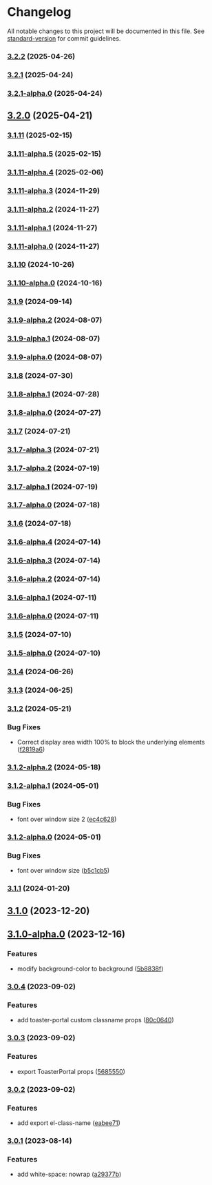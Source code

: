 # Changelog

All notable changes to this project will be documented in this file. See [standard-version](https://github.com/conventional-changelog/standard-version) for commit guidelines.

### [3.2.2](https://github.com/acrool/acrool-react-toaster/compare/v3.2.1...v3.2.2) (2025-04-26)

### [3.2.1](https://github.com/acrool/acrool-react-toaster/compare/v3.2.1-alpha.0...v3.2.1) (2025-04-24)

### [3.2.1-alpha.0](https://github.com/acrool/acrool-react-toaster/compare/v3.2.0...v3.2.1-alpha.0) (2025-04-24)

## [3.2.0](https://github.com/acrool/acrool-react-toaster/compare/v3.1.11...v3.2.0) (2025-04-21)

### [3.1.11](https://github.com/acrool/acrool-react-toaster/compare/v3.1.11-alpha.5...v3.1.11) (2025-02-15)

### [3.1.11-alpha.5](https://github.com/acrool/acrool-react-toaster/compare/v3.1.11-alpha.4...v3.1.11-alpha.5) (2025-02-15)

### [3.1.11-alpha.4](https://github.com/acrool/acrool-react-toaster/compare/v3.1.11-alpha.3...v3.1.11-alpha.4) (2025-02-06)

### [3.1.11-alpha.3](https://github.com/acrool/acrool-react-toaster/compare/v3.1.11-alpha.2...v3.1.11-alpha.3) (2024-11-29)

### [3.1.11-alpha.2](https://github.com/acrool/acrool-react-toaster/compare/v3.1.11-alpha.1...v3.1.11-alpha.2) (2024-11-27)

### [3.1.11-alpha.1](https://github.com/acrool/acrool-react-toaster/compare/v3.1.11-alpha.0...v3.1.11-alpha.1) (2024-11-27)

### [3.1.11-alpha.0](https://github.com/acrool/acrool-react-toaster/compare/v3.1.10...v3.1.11-alpha.0) (2024-11-27)

### [3.1.10](https://github.com/acrool/acrool-react-toaster/compare/v3.1.10-alpha.0...v3.1.10) (2024-10-26)

### [3.1.10-alpha.0](https://github.com/acrool/acrool-react-toaster/compare/v3.1.9...v3.1.10-alpha.0) (2024-10-16)

### [3.1.9](https://github.com/acrool/acrool-react-toaster/compare/v3.1.9-alpha.2...v3.1.9) (2024-09-14)

### [3.1.9-alpha.2](https://github.com/acrool/acrool-react-toaster/compare/v3.1.9-alpha.1...v3.1.9-alpha.2) (2024-08-07)

### [3.1.9-alpha.1](https://github.com/acrool/acrool-react-toaster/compare/v3.1.9-alpha.0...v3.1.9-alpha.1) (2024-08-07)

### [3.1.9-alpha.0](https://github.com/acrool/acrool-react-toaster/compare/v3.1.8...v3.1.9-alpha.0) (2024-08-07)

### [3.1.8](https://github.com/acrool/acrool-react-toaster/compare/v3.1.8-alpha.1...v3.1.8) (2024-07-30)

### [3.1.8-alpha.1](https://github.com/acrool/acrool-react-toaster/compare/v3.1.8-alpha.0...v3.1.8-alpha.1) (2024-07-28)

### [3.1.8-alpha.0](https://github.com/acrool/acrool-react-toaster/compare/v3.1.7...v3.1.8-alpha.0) (2024-07-27)

### [3.1.7](https://github.com/acrool/acrool-react-toaster/compare/v3.1.7-alpha.3...v3.1.7) (2024-07-21)

### [3.1.7-alpha.3](https://github.com/acrool/acrool-react-toaster/compare/v3.1.7-alpha.2...v3.1.7-alpha.3) (2024-07-21)

### [3.1.7-alpha.2](https://github.com/acrool/acrool-react-toaster/compare/v3.1.7-alpha.1...v3.1.7-alpha.2) (2024-07-19)

### [3.1.7-alpha.1](https://github.com/acrool/acrool-react-toaster/compare/v3.1.7-alpha.0...v3.1.7-alpha.1) (2024-07-19)

### [3.1.7-alpha.0](https://github.com/acrool/acrool-react-toaster/compare/v3.1.6...v3.1.7-alpha.0) (2024-07-18)

### [3.1.6](https://github.com/acrool/acrool-react-toaster/compare/v3.1.6-alpha.4...v3.1.6) (2024-07-18)

### [3.1.6-alpha.4](https://github.com/acrool/acrool-react-toaster/compare/v3.1.6-alpha.3...v3.1.6-alpha.4) (2024-07-14)

### [3.1.6-alpha.3](https://github.com/acrool/acrool-react-toaster/compare/v3.1.6-alpha.2...v3.1.6-alpha.3) (2024-07-14)

### [3.1.6-alpha.2](https://github.com/acrool/acrool-react-toaster/compare/v3.1.6-alpha.1...v3.1.6-alpha.2) (2024-07-14)

### [3.1.6-alpha.1](https://github.com/acrool/acrool-react-toaster/compare/v3.1.6-alpha.0...v3.1.6-alpha.1) (2024-07-11)

### [3.1.6-alpha.0](https://github.com/acrool/acrool-react-toaster/compare/v3.1.5...v3.1.6-alpha.0) (2024-07-11)

### [3.1.5](https://github.com/acrool/acrool-react-toaster/compare/v3.1.5-alpha.0...v3.1.5) (2024-07-10)

### [3.1.5-alpha.0](https://github.com/acrool/acrool-react-toaster/compare/v3.1.4...v3.1.5-alpha.0) (2024-07-10)

### [3.1.4](https://github.com/acrool/acrool-react-toaster/compare/v3.1.3...v3.1.4) (2024-06-26)

### [3.1.3](https://github.com/acrool/acrool-react-toaster/compare/v3.1.2...v3.1.3) (2024-06-25)

### [3.1.2](https://github.com/acrool/acrool-react-toaster/compare/v3.1.2-alpha.2...v3.1.2) (2024-05-21)


### Bug Fixes

* Correct display area width 100% to block the underlying elements ([f2819a6](https://github.com/acrool/acrool-react-toaster/commit/f2819a692b0cb1a2cc5532c4610d65532a0be7e1))

### [3.1.2-alpha.2](https://github.com/acrool/acrool-react-toaster/compare/v3.1.2-alpha.1...v3.1.2-alpha.2) (2024-05-18)

### [3.1.2-alpha.1](https://github.com/imagine10255/@acrool/react-toaster/compare/v3.1.2-alpha.0...v3.1.2-alpha.1) (2024-05-01)


### Bug Fixes

* font over window size 2 ([ec4c628](https://github.com/acrool/acrool-react-toaster/commit/ec4c6281e02f250496b771ac94805fb355733be3))

### [3.1.2-alpha.0](https://github.com/acrool/acrool-react-toaster/compare/v3.1.1...v3.1.2-alpha.0) (2024-05-01)


### Bug Fixes

* font over window size ([b5c1cb5](https://github.com/acrool/acrool-react-toaster/commit/b5c1cb5a535c44fafe0f46997664e42eb372a100))

### [3.1.1](https://github.com/acrool/acrool-react-toaster/compare/v3.1.0...v3.1.1) (2024-01-20)

## [3.1.0](https://github.com/acrool/acrool-react-toaster/compare/v3.1.0-alpha.0...v3.1.0) (2023-12-20)

## [3.1.0-alpha.0](https://github.com/acrool/acrool-react-toaster/compare/v3.0.4...v3.1.0-alpha.0) (2023-12-16)


### Features

* modify background-color to background ([5b8838f](https://github.com/acrool/acrool-react-toaster/commit/5b8838f6871bb58d9d8650da29ecd68f80ce189d))

### [3.0.4](https://github.com/acrool/acrool-react-toaster/compare/v3.0.3...v3.0.4) (2023-09-02)


### Features

* add toaster-portal custom classname props ([80c0640](https://github.com/acrool/acrool-react-toaster/commit/80c0640df16817862e82953afef9241ec1603a15))

### [3.0.3](https://github.com/acrool/acrool-react-toaster/compare/v3.0.2...v3.0.3) (2023-09-02)


### Features

* export ToasterPortal props ([5685550](https://github.com/acrool/acrool-react-toaster/commit/5685550353d5be7a0e70638c64d9fc92e309b367))

### [3.0.2](https://github.com/acrool/acrool-react-toaster/compare/v3.0.1...v3.0.2) (2023-09-02)


### Features

* add export el-class-name ([eabee71](https://github.com/acrool/acrool-react-toaster/commit/eabee710868f2a3a1bcda14c2da9d45d691e98cc))

### [3.0.1](https://github.com/acrool/acrool-react-toaster/compare/v3.0.0...v3.0.1) (2023-08-14)


### Features

* add white-space: nowrap ([a29377b](https://github.com/acrool/acrool-react-toaster/commit/a29377b2b6aa038643e28abc515bab6c4dc6528f))
